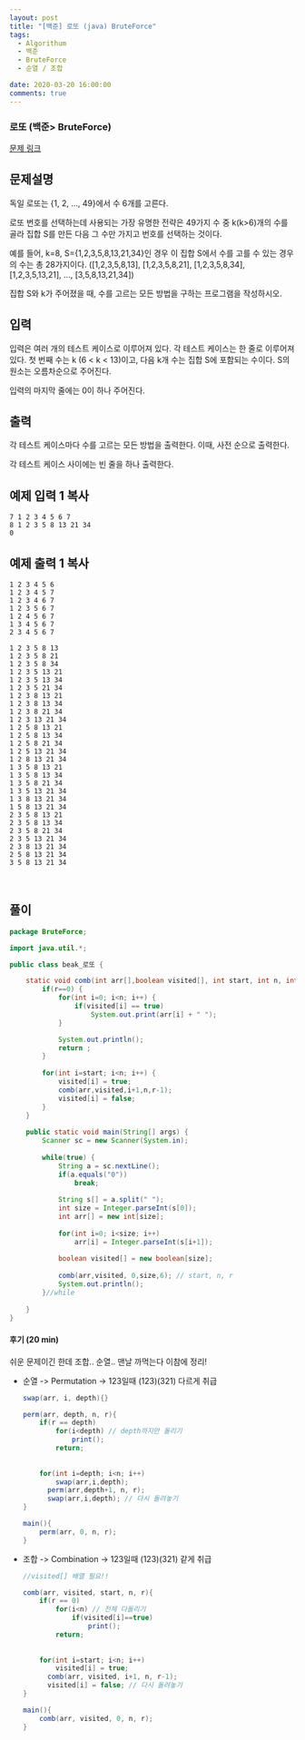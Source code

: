 ```yaml
---
layout: post
title: "[백준] 로또 (java) BruteForce"
tags:
  - Algorithum
  - 백준
  - BruteForce
  - 순열 / 조합

date: 2020-03-20 16:00:00
comments: true
---
```




###   로또 (백준> BruteForce)

[문제 링크](https://www.acmicpc.net/problem/6603 )

## 문제설명

독일 로또는 {1, 2, ..., 49}에서 수 6개를 고른다.

로또 번호를 선택하는데 사용되는 가장 유명한 전략은 49가지 수 중 k(k>6)개의 수를 골라 집합 S를 만든 다음 그 수만 가지고 번호를 선택하는 것이다.

예를 들어, k=8, S={1,2,3,5,8,13,21,34}인 경우 이 집합 S에서 수를 고를 수 있는 경우의 수는 총 28가지이다. ([1,2,3,5,8,13], [1,2,3,5,8,21], [1,2,3,5,8,34], [1,2,3,5,13,21], ..., [3,5,8,13,21,34])

집합 S와 k가 주어졌을 때, 수를 고르는 모든 방법을 구하는 프로그램을 작성하시오.

## 입력

입력은 여러 개의 테스트 케이스로 이루어져 있다. 각 테스트 케이스는 한 줄로 이루어져 있다. 첫 번째 수는 k (6 < k < 13)이고, 다음 k개 수는 집합 S에 포함되는 수이다. S의 원소는 오름차순으로 주어진다.

입력의 마지막 줄에는 0이 하나 주어진다. 

## 출력

각 테스트 케이스마다 수를 고르는 모든 방법을 출력한다. 이때, 사전 순으로 출력한다.

각 테스트 케이스 사이에는 빈 줄을 하나 출력한다.

## 예제 입력 1 복사

```
7 1 2 3 4 5 6 7
8 1 2 3 5 8 13 21 34
0
```

## 예제 출력 1 복사

```
1 2 3 4 5 6
1 2 3 4 5 7
1 2 3 4 6 7
1 2 3 5 6 7
1 2 4 5 6 7
1 3 4 5 6 7
2 3 4 5 6 7

1 2 3 5 8 13
1 2 3 5 8 21
1 2 3 5 8 34
1 2 3 5 13 21
1 2 3 5 13 34
1 2 3 5 21 34
1 2 3 8 13 21
1 2 3 8 13 34
1 2 3 8 21 34
1 2 3 13 21 34
1 2 5 8 13 21
1 2 5 8 13 34
1 2 5 8 21 34
1 2 5 13 21 34
1 2 8 13 21 34
1 3 5 8 13 21
1 3 5 8 13 34
1 3 5 8 21 34
1 3 5 13 21 34
1 3 8 13 21 34
1 5 8 13 21 34
2 3 5 8 13 21
2 3 5 8 13 34
2 3 5 8 21 34
2 3 5 13 21 34
2 3 8 13 21 34
2 5 8 13 21 34
3 5 8 13 21 34
```

<br>

## 풀이

```java
package BruteForce;

import java.util.*;

public class beak_로또 {

	static void comb(int arr[],boolean visited[], int start, int n, int r) {
		if(r==0) {
			for(int i=0; i<n; i++) {
				if(visited[i] == true)
					System.out.print(arr[i] + " ");
			}

			System.out.println();
			return ;
		}
		
		for(int i=start; i<n; i++) {
			visited[i] = true;
			comb(arr,visited,i+1,n,r-1);
			visited[i] = false;
		}
	}
	
	public static void main(String[] args) {
		Scanner sc = new Scanner(System.in);
		
		while(true) {
			String a = sc.nextLine();
			if(a.equals("0"))
				break;
			
			String s[] = a.split(" ");
			int size = Integer.parseInt(s[0]);
			int arr[] = new int[size];
			
			for(int i=0; i<size; i++)
				arr[i] = Integer.parseInt(s[i+1]);
			
			boolean visited[] = new boolean[size];
			
			comb(arr,visited, 0,size,6); // start, n, r
			System.out.println();
		}//while
		
	}
}

```

#### 후기 (20 min)

쉬운 문제이긴 한데 조합.. 순열.. 맨날 까먹는다 이참에 정리!

* 순열  -> Permutation -> 123일때 (123)(321) 다르게 취급

  ```java
  swap(arr, i, depth){}
  
  perm(arr, depth, n, r){
      if(r == depth)
          for(i<depth) // depth까지만 돌리기
              print();
          return;
      
      
      for(int i=depth; i<n; i++)
          swap(arr,i,depth); 
      	perm(arr,depth+1, n, r);
      	swap(arr,i,depth); // 다시 돌려놓기
  }
  
  main(){
      perm(arr, 0, n, r);
  }
  ```

  

* 조합 -> Combination -> 123일때 (123)(321) 같게 취급

  ```java
  //visited[] 배열 필요!!
  
  comb(arr, visited, start, n, r){
      if(r == 0)
          for(i<n) // 전체 다돌리기
              if(visited[i]==true)
                  print();
          return;
      
      
      for(int i=start; i<n; i++)
          visited[i] = true;
      	comb(arr, visited, i+1, n, r-1);
      	visited[i] = false; // 다시 돌려놓기
  }
  
  main(){
      comb(arr, visited, 0, n, r);
  }
  ```

  